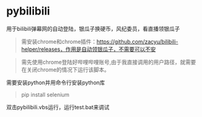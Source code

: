 # pybilibili
用于bilibili弹幕网的自动登陆，银瓜子换硬币，风纪委员，看直播领银瓜子
>需安装chrome和chrome插件：https://github.com/zacyu/bilibili-helper/releases，作用是自动领银瓜子，不需要可以不安     

>需先使用chrome登陆好哔哩哔哩账号,由于我直接调用的用户路径，就需要在关闭chrome的情况下运行该脚本。

需要安装python并用命令行安装python库
>pip install selenium

双击pybilibili.vbs运行，运行test.bat来调试

